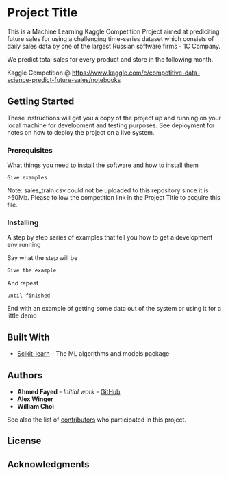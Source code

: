 # Project Title
This is a Machine Learning Kaggle Competition Project aimed at prediciting future sales for using a challenging time-series dataset which consists of daily sales data by one of the largest Russian software firms - 1C Company. 

We predict total sales for every product and store in the following month.

Kaggle Competition @ https://www.kaggle.com/c/competitive-data-science-predict-future-sales/notebooks
## Getting Started

These instructions will get you a copy of the project up and running on your local machine for development and testing purposes. See deployment for notes on how to deploy the project on a live system.

### Prerequisites

What things you need to install the software and how to install them

```
Give examples
```
Note: sales_train.csv could not be uploaded to this repository since it is >50Mb. Please follow the competition link in the Project Title to acquire this file.

### Installing

A step by step series of examples that tell you how to get a development env running

Say what the step will be

```
Give the example
```

And repeat

```
until finished
```

End with an example of getting some data out of the system or using it for a little demo

## Built With

* [Scikit-learn](https://scikit-learn.org/stable/getting_started.html) - The ML algorithms and models package

## Authors

* **Ahmed Fayed** - *Initial work* - [GitHub](https://github.com/adfayed)
* **Alex Winger** 
* **William Choi** 

See also the list of [contributors](https://github.com/adfayed/predict-future-sales-kaggle/contributors) who participated in this project.

## License


## Acknowledgments


